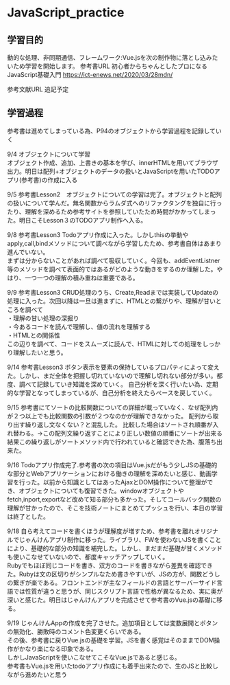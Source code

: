 # JavaScript_practice

## 学習目的
動的な処理、非同期通信、フレームワーク:Vue.jsを次の制作物に落とし込みたいため学習を開始します。
参考書URL
初心者からちゃんとしたプロになる  JavaScript基礎入門
https://ict-enews.net/2020/03/28mdn/

参考文献URL
追記予定

## 学習過程
参考書は進めてしまっている為、P94のオブジェクトから学習過程を記録していく<br>

9/4 オブジェクトについて学習<br>
オブジェクト作成、追加、上書きの基本を学び、innerHTMLを用いてブラウザ出力。明日は配列+オブジェクトのデータの扱いとJavaScriptを用いたTODOアプリ(参考書)の作成に入る<br>

9/5 参考書Lesson2　オブジェクトについての学習は完了。オブジェクトと配列の扱いについて学んだ。無名関数からラムダ式へのリファクタングを独自に行ったり、理解を深めるため参考サイトを参照していたため時間がかかってしまった。明日こそLesson３のTODOアプリ制作へ入る。 <br>

9/8 参考書Lesson3 Todoアプリ作成に入った。しかしthisの挙動やapply,call,bindメソッドについて調べながら学習したため、参考書自体はあまり進んでいない。<br>まずは分からないことがあれば調べて吸収していく。今回も、addEventListner等のメソッドを調べて表面的ではあるがどのような動きをするのか理解した。やはり、一つ一つの理解の積み重ねは重要である。<br>

9/9 参考書Lesson3 CRUD処理のうち、Create,Readまでは実装してUpdateの処理に入った。次回以降は一旦は進まずに、HTMLとの繋がりや、理解が甘いところを調べて<br>
・理解の甘い処理の深掘り<br>
・今あるコードを読んで理解し、値の流れを理解する<br>
・HTMLとの関係性<br>
この辺りを調べて、コードをスムーズに読んで、HTMLに対しての処理をしっかり理解したいと思う。

9/14 参考書Lesson3 ボタン表示を要素の保持しているプロパティによって変えた。しかし、まだ全体を把握し切れていないので理解し切れない部分が多い。都度、調べて記録していき知識を深めていく。
自己分析を深く行いたい為、定期的な学習となってしまっているが、自己分析を終えたらペースを戻していく。<br>

9/15
参考書にてソートの比較関数についての詳細が載っていなく、なぜ配列内が２つ以上でも比較関数の引数が２つなのかが理解できなかった。
配列から取り出す繰り返し文なくない？と混乱した。
比較した場合はソートされ順番が入れ替わる。→この配列文繰り返すことにより正しい数値の順番にソートが出来る
結果この繰り返しがソートメソッド内で行われていると確認できた為、腹落ち出来た。

9/16
Todoアプリ作成完了.参考書の次の項目はVue.jsだがもう少しJSの基礎的な部分とWebアプリケーションにおける働きの理解を深めたいと感じ、動画学習を行った。以前から知識としてはあったAjaxとDOM操作について整理ができ、オブジェクトについても復習できた。windowオブジェクトやfetch,inport,exportなど改めて知る部分も多かった。そしてコールバック関数の理解が甘かったので、そこを技術ノートにまとめてプッシュを行い、本日の学習は終了とした。

9/18
自ら考えてコードを書くほうが理解度が増すため、参考書を離れオリジナルでじゃんけんアプリ制作に移った。ライブラリ、FWを使わないJSを書くことにより、基礎的な部分の知識を補完した。しかし、まだまだ基礎が甘くメソッドも使いこなせていないので、都度キャッチアップしていく。<br>Rubyでもほぼ同じコードを書き、双方のコードを書きながら差異を確認できた。Rubyは文の区切りがシンプルなため書きやすいが、JSの方が、関数どうしの繋ぎが楽である。フロントエンドが主なフィールドの言語とサーバーサイド言語では性質が違うと思うが、同じスクリプト言語で性格が異なるため、実に奥が深いと感じた。明日はじゃんけんアプリを完成させて参考書のVue.jsの基礎に移る。

9/19
じゃんけんAppの作成を完了させた。追加項目としては変数展開とボタンの無効化、勝敗時のコメント色変更くらいである。<br>
その後、参考書に戻りVue.jsの基礎を学習。JSを書く感覚はそのままでDOM操作がかなり楽になる印象である。<br>
しかしJavaScriptを使いこなせてこそなVue.jsであると感じる。<br>
参考書もVue.jsを用いたtodoアプリ作成にも着手出来たので、生のJSと比較しながら進めたいと思う

